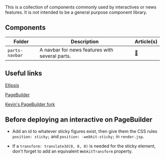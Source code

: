 This is a collection of components commonly used by interactives or news features. It is _not_ intended to be a general purpose component library.

## Components

| Folder | Description | Article(s) |
|--------|-------------|------------|
| `parts-navbar` | A navbar for news features with several parts. | [🔗](https://www.columbiaspectator.com/news-features/2019/04/11/up-against-the-invincible-a-professor-was-convicted-of-sexual-misconduct-why-is-he-still-on-campus-2/) | 

## Useful links

[Ellipsis](https://spectator.arcpublishing.com/ellipsis)

[PageBuilder](https://spectator.arcpublishing.com/pb/admin/app/browse/pages.html)

[Kevin's PageBuilder fork](https://github.com/kevinl94303/Spectator-PageBuilder-Features)

## Before deploying an interactive on PageBuilder

* Add an id to whatever sticky figures exist, then give them the CSS rules `position: sticky;` and `position: -webkit-sticky;` in `render.jsp`.

* If a `transform: translate3d(0, 0, 0)` is needed for the sticky element, don't forget to add an equivalent `WebkitTransform` property.
